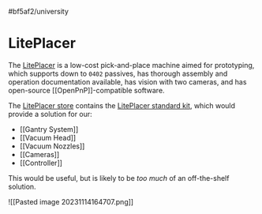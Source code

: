 #bf5af2/university 

# LitePlacer

The [LitePlacer](https://liteplacer.com/) is a low-cost pick-and-place machine aimed for prototyping, which supports down to `0402` passives, has thorough assembly and operation documentation available, has vision with two cameras, and has open-source [[OpenPnP]]-compatible software.

The [LitePlacer store](https://www.liteplacer.com/shop20/) contains the [LitePlacer standard kit](https://www.liteplacer.com/shop20/index.php?route=product/product&path=59&product_id=64), which would provide a solution for our:
- [[Gantry System]]
- [[Vacuum Head]]
- [[Vacuum Nozzles]]
- [[Cameras]]
- [[Controller]]

This would be useful, but is likely to be *too much* of an off-the-shelf solution.

![[Pasted image 20231114164707.png]]
